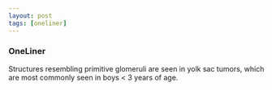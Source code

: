 ```yaml
---
layout: post
tags: [oneliner]
---
```



### OneLiner

Structures resembling primitive glomeruli are seen in yolk sac tumors, which are most commonly seen in boys < 3 years of age.
